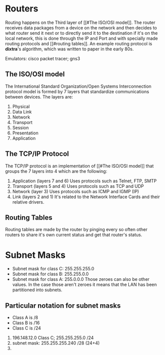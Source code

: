 # Routers
Routing happens on the Third layer of [[#The ISO/OSI model]]. The router receives data packages from a device on the network and then decides to what router send it next or to directly send it to the destination if it's on the local network, this is done through the IP and Port and with specially made routing protocols and [[#routing tables]]. An example routing protocol is **dixtra**'s algorithm, which was written to paper in the early 80s.

Emulators: cisco packet tracer; gns3
## The ISO/OSI model
The International Standard Organization/Open Systems Interconnection protocol model is formed by 7 layers that standardize communications between devices.
The layers are:
1. Physical
2. Data Link
3. Network
4. Transport
5. Session
6. Presentation
7. Application
## The TCP/IP Protocol
The TCP/IP protocol is an implementation of [[#The ISO/OSI model]] that groups the 7 layers into 4 which are the following:
1. Application (layers 7 and 6)
   Uses protocols such as Telnet, FTP, SMTP
2. Transport (layers 5 and 4)
   Uses protocols such as TCP and UDP
3. Network (layer 3)
   Uses protocols such as ICMP and IGMP (IP)
4. Link (layers 2 and 1)
   It's related to the Network Interface Cards and their relative drivers.
## Routing Tables
Routing tables are made by the router by pinging every so often other routers to share it's own current status and get that router's status.

# Subnet Masks
- Subnet mask for class C: 255.255.255.0
- Subnet mask for class B: 255.255.0.0
- Subnet mask for class A: 255.0.0.0
Those zeroes can also be other values. In the case those aren't zeroes it means that the LAN has been partitioned into subnets.
## Particular notation for subnet masks
- Class A is /8
- Class B is /16
- Class C is /24

1. 196.148.12.0
   Class C; 255.255.255.0 /24
2. subnet mask: 255.255.255.240 /28 (24+4)
3. 